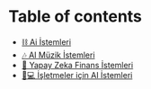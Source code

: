 # Table of contents

* [⛓ Ai İstemleri](README.md)
* [🎶 AI Müzik İstemleri](ai-muezik-istemleri.md)
* [💸 Yapay Zeka Finans İstemleri](yapay-zeka-finans-istemleri.md)
* [👨💻 İşletmeler için  AI İstemleri](isletmeler-icin-ai-istemleri.md)
